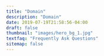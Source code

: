 ```yaml
---
title: "Domain"
description: "Domain"
date: 2019-07-19T21:58:56-04:00
draft: false
thumbnail: "images/hero_bg_1.jpg"
textfaq: "Frequently Ask Questions"
sitemap: false
---
```


